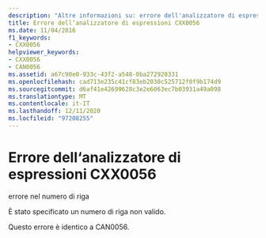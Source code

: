 ```yaml
---
description: "Altre informazioni su: errore dell'analizzatore di espressioni CXX0056"
title: Errore dell‘analizzatore di espressioni CXX0056
ms.date: 11/04/2016
f1_keywords:
- CXX0056
helpviewer_keywords:
- CXX0056
- CAN0056
ms.assetid: a67c90e0-933c-43f2-a548-0ba272920331
ms.openlocfilehash: cad713e235c41cf83eb2030c525712f0f9b174d9
ms.sourcegitcommit: d6af41e42699628c3e2e6063ec7b03931a49a098
ms.translationtype: MT
ms.contentlocale: it-IT
ms.lasthandoff: 12/11/2020
ms.locfileid: "97208255"
---
```

# <a name="expression-evaluator-error-cxx0056"></a>Errore dell‘analizzatore di espressioni CXX0056

errore nel numero di riga

È stato specificato un numero di riga non valido.

Questo errore è identico a CAN0056.
